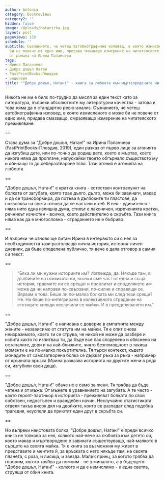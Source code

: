 ```yaml
---
author: Antonia
category: bookreviews
category2: ''
hidden: false
image: /Uploads/natanirka.jpg
layout: post
pageviews: 158
schedule: ''
subtitle: Съзнанието, че четеш автобиографична изповед, в която измисленото е може
  би не повече от едно име, придава смазващо измерение на читателското преживяване
  от романа на Ирина Папанчева
tags:
- Ирина Папанчева
- Добре дошъл Натан
- FastPrintBooks-Пловдив
- рецензия
title: '"Добре дошъл, Натан!" - книга за любовта към мъртвородените ни деца'
---
```


Никога не ми е било по-трудно да мисля за един текст като за литература, въпреки абсолютните му литературни качества - затова и това няма да е стандартно ревю-анализ. Съзнанието, че четеш автобиографична изповед, в която измисленото е може би не повече от едно име, придава смазващо, смразяващо измерение на читателското преживяване. 

\==

Става дума за "Добре дошъл, Натан!" на Ирина Папанчева (FastPrintBooks-Пловдив, 2019), един разказ от първо лице за агонията да изгубиш дете, или по-точно да родиш дете, което е мъртво, което никога няма да проплаче, напускайки твоето обгърнало съществото му и обичащо го до себеразтваряне тяло. Тази агония е агонията на любовта.

\==

"Добре дошъл, Натан!" е кратка книга - естествен контрапункт на болката от загубата, която трае дълго, дълго, може би завинаги, макар и да се трансформира, да потъва в дълбоките ти пластове, да позволява на света отново да се настани в теб. В нея - удивително - няма нито една излишна дума, стилът е лаконичен, изреченията кратки, речникът изчистен - всичко, което действително е скръбта. Тази книга няма как да е многословна - страданието не е бъбриво. 

\==

И въпреки че отново ще питам Ирина в интервюто си с нея за необходимостта тази разголващо лична история, история-личен дневник, да бъде споделена публично, тя вече е дала отговор в самия си текст:  

\==

> "Бяха ли ми нужни историите им? Изглежда, да. Някъде там, в дълбините на психиката ни, всички сме част от една и съща история, травмите ни се срещат и преплитат и споделянето им може да ни направи по-свързани, по-силни и справящи се. Вярвам в това. Беше ли по-малка болката ми след тези срещи? Не. Но беше по-интегрирана в колективното страдание на стотиците хиляди неслучили се майки. И в преодоляването им."

\==

"Добре дошъл, Натан!" е написана с доверие в емпатията между жените - независимо от статута им на майки. Тя е опит онова неизразимото, което ти се струва, че никой не може да разбере и изпита както го изпитваш ти, да бъде все пак споделено и обяснено на останалите, дори и на най-близките, чиято безпомощност в такива моменти е не по-малко покъртителна. Тя търси контекст, където монадите от самозатворена болка се държат ръка за ръка - например от кръвната връзка (Ирина разказва историята на другите жени в рода си, изгубили свои деца).

\==

"Добре дошъл, Натан!" обаче не е само за жени. Тя трябва да бъде четена и от мъже. От мъжете в уравнението на загубата. А те често - както героят-партньор в историята - преживяват болката по свой собствен, недостъпен и враждебен начин. Неслучайно статистиката отделя такъв висок дял на двойките, които се разпадат след подобна трагедия, неуспели да приютят един друг в скръбта си. 

\==

Но въпреки неистовата болка, "Добре дошъл, Натан!" е преди всичко книга не толкова за нея, колкото най-вече за любовта към детето си, което макар и мъртвородено е завинаги съществуващо, най-малкото в сърцето на своята майка. Тя е книга за възможния му живот в представите и мечтите й, за връзката с него някъде там, на своята планета, с роза, и лисица, и звезда. Малък принц, за когото трябва да говорим, когото трябва да помним - не в миналото, а в бъдещето. "Добре дошъл, Натан!" - колкото и да е немислимо - е една светла, струяща от обич книга.